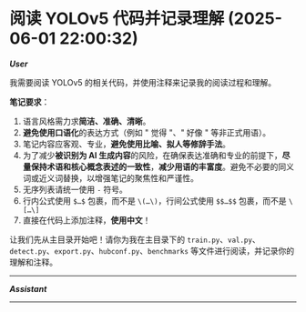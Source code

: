 <!-- Generated by SpecStory -->

# 阅读 YOLOv5 代码并记录理解 (2025-06-01 22:00:32)

_**User**_

我需要阅读 YOLOv5 的相关代码，并使用注释来记录我的阅读过程和理解。

**笔记要求**：

1.  语言风格需力求**简洁、准确、清晰**。
2.  **避免使用口语化**的表达方式（例如 " 觉得 "、" 好像 " 等非正式用语）。
3.  笔记内容应客观、专业，**避免使用比喻、拟人等修辞手法**。
4.  为了减少**被识别为 AI 生成内容**的风险，在确保表达准确和专业的前提下，**尽量保持术语和核心概念表述的一致性**，**减少用语的丰富度**。避免不必要的同义词或近义词替换，以增强笔记的聚焦性和严谨性。
5.  无序列表请统一使用 `-` 符号。
6.  行内公式使用 `$…$` 包裹，而不是 `\(…\)`，行间公式使用 `$$…$$` 包裹，而不是 `\[…\]`
7. 直接在代码上添加注释，**使用中文**！

让我们先从主目录开始吧！请你为我在主目录下的 `train.py`、`val.py`、`detect.py`、`export.py`、`hubconf.py`、`benchmarks` 等文件进行阅读，并记录你的理解和注释。


---

_**Assistant**_



---

